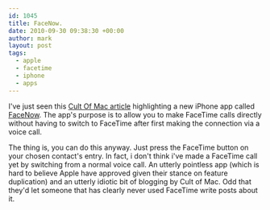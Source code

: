 ```yaml
---
id: 1045
title: FaceNow.
date: 2010-09-30 09:38:30 +00:00
author: mark
layout: post
tags:
  - apple
  - facetime
  - iphone
  - apps
---
```

I've just seen this [Cult Of Mac article](http://www.cultofmac.com/facenow-allows-you-to-place-facetime-calls-on-your-iphone-4-without-a-voice-call/61070) highlighting a new iPhone app called [FaceNow](http://itunes.apple.com/us/app/facenow-go-straight-into-facetime/id379980390?mt=8). The app's purpose is to allow you to make FaceTime calls directly without having to switch to FaceTime after first making the connection via a voice call.

The thing is, you can do this anyway. Just press the FaceTime button on your chosen contact's entry. In fact, i don't think i've made a FaceTime call yet by switching from a normal voice call. An utterly pointless app (which is hard to believe Apple have approved given their stance on feature duplication) and an utterly idiotic bit of blogging by Cult of Mac. Odd that they'd let someone that has clearly never used FaceTime write posts about it.
